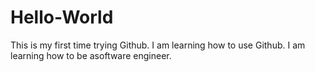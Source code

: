 # Hello-World
This is my first time trying Github.
I am learning how to use Github.
I am learning how to be asoftware engineer.
